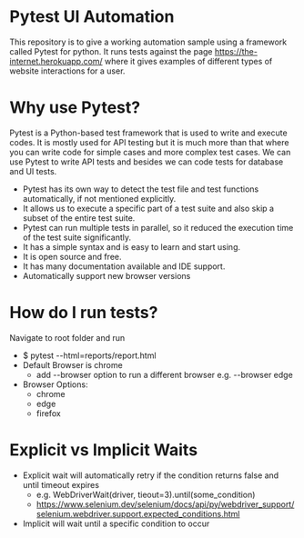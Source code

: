 # Pytest UI Automation

This repository is to give a working automation sample using a framework called Pytest for python. It runs tests against the page https://the-internet.herokuapp.com/ where it gives examples of different types of website interactions for a user.

# Why use Pytest?
Pytest is a Python-based test framework that is used to write and execute codes. It is mostly used for API testing but it is much more than that where you can write code for simple cases and more complex test cases. We can use Pytest to write API tests and besides we can code tests for database and UI tests.

* Pytest has its own way to detect the test file and test functions automatically, if not mentioned explicitly.
* It allows us to execute a specific part of a test suite and also skip a subset of the entire test suite.
* Pytest can run multiple tests in parallel, so it reduced the execution time of the test suite significantly.
* It has a simple syntax and is easy to learn and start using.
* It is open source and free.
* It has many documentation available and IDE support.
* Automatically support new browser versions

# How do I run tests?

Navigate to root folder and run
* $ pytest --html=reports/report.html
* Default Browser is chrome
  * add --browser option to run a different browser e.g. --browser edge
* Browser Options:
  * chrome
  * edge
  * firefox

# Explicit vs Implicit Waits
* Explicit wait will automatically retry if the condition returns false and until timeout expires 
  * e.g. WebDriverWait(driver, tieout=3).until(some_condition)
  * https://www.selenium.dev/selenium/docs/api/py/webdriver_support/selenium.webdriver.support.expected_conditions.html
* Implicit will wait until a specific condition to occur